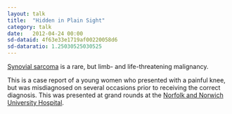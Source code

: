 ```yaml
---
layout: talk
title:  "Hidden in Plain Sight"
category: talk
date:   2012-04-24 00:00
sd-dataid: 4f63e33e1719af00220058d6
sd-dataratio: 1.25030525030525
---
```


[Synovial sarcoma](http://en.wikipedia.org/wiki/Synovial_sarcoma) is a rare, but limb- and life-threatening malignancy.

This is a case report of a young women who presented with a painful knee, but was misdiagnosed on several occasions prior to receiving the correct diagnosis. This was presented at grand rounds at the [Norfolk and Norwich University Hospital](http://www.nnuh.nhs.uk).

